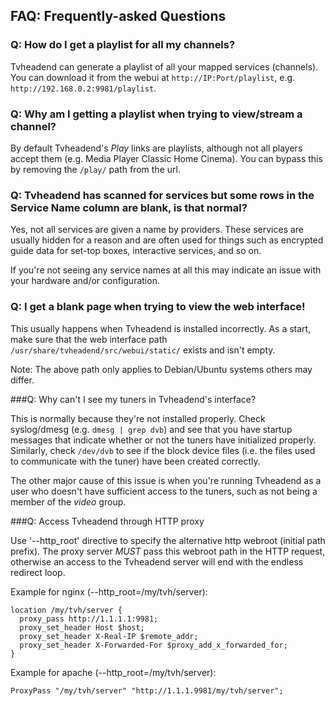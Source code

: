 ## FAQ: Frequently-asked Questions

### Q: How do I get a playlist for all my channels?

Tvheadend can generate a playlist of all your mapped services (channels). You can download it from the webui at `http://IP:Port/playlist`, e.g. `http://192.168.0.2:9981/playlist`.

### Q: Why am I getting a playlist when trying to view/stream a channel?

By default Tvheadend's *Play* links are playlists, although not all players accept them (e.g. Media Player Classic Home Cinema). You can bypass this by removing the `/play/` path from the url.

### Q: Tvheadend has scanned for services but some rows in the Service Name column are blank, is that normal?

Yes, not all services are given a name by providers. These services are usually hidden for a reason and are often used for things such as encrypted guide data for set-top boxes, interactive services, and so on.

If you're not seeing any service names at all this may indicate an issue with your hardware and/or configuration.

### Q: I get a blank page when trying to view the web interface!

This usually happens when Tvheadend is installed incorrectly. As a start, make sure that the web interface path `/usr/share/tvheadend/src/webui/static/` exists and isn't empty. 

Note: The above path only applies to Debian/Ubuntu systems others may differ.

###Q: Why can't I see my tuners in Tvheadend's interface?

This is normally because they're not installed properly. Check syslog/dmesg (e.g. `dmesg | grep dvb`) and see that you have startup 
messages that indicate whether or not the tuners have initialized properly. Similarly, check `/dev/dvb` to 
see if the block device files (i.e. the files used to communicate with the tuner) have been created correctly.

The other major cause of this issue is when you're running Tvheadend as a user who doesn't have sufficient
access to the tuners, such as not being a member of the *video* group.

###Q: Access Tvheadend through HTTP proxy

Use '--http_root' directive to specify the alternative http webroot (initial
path prefix). The proxy server *MUST* pass this webroot path in the HTTP
request, otherwise an access to the Tvheadend server will end with
the endless redirect loop.

Example for nginx (--http_root=/my/tvh/server):

```
location /my/tvh/server {
  proxy_pass http://1.1.1.1:9981;
  proxy_set_header Host $host;
  proxy_set_header X-Real-IP $remote_addr;
  proxy_set_header X-Forwarded-For $proxy_add_x_forwarded_for;
}
```

Example for apache (--http_root=/my/tvh/server):

```
ProxyPass "/my/tvh/server" "http://1.1.1.9981/my/tvh/server";
```
